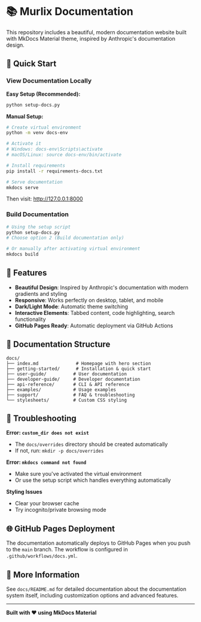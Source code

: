# 📚 Murlix Documentation

This repository includes a beautiful, modern documentation website built with MkDocs Material theme, inspired by Anthropic's documentation design.

## 🚀 Quick Start

### View Documentation Locally

**Easy Setup (Recommended):**
```bash
python setup-docs.py
```

**Manual Setup:**
```bash
# Create virtual environment
python -m venv docs-env

# Activate it
# Windows: docs-env\Scripts\activate
# macOS/Linux: source docs-env/bin/activate

# Install requirements
pip install -r requirements-docs.txt

# Serve documentation
mkdocs serve
```

Then visit: http://127.0.0.1:8000

### Build Documentation

```bash
# Using the setup script
python setup-docs.py
# Choose option 2 (Build documentation only)

# Or manually after activating virtual environment
mkdocs build
```

## 🎨 Features

- **Beautiful Design**: Inspired by Anthropic's documentation with modern gradients and styling
- **Responsive**: Works perfectly on desktop, tablet, and mobile
- **Dark/Light Mode**: Automatic theme switching
- **Interactive Elements**: Tabbed content, code highlighting, search functionality
- **GitHub Pages Ready**: Automatic deployment via GitHub Actions

## 📁 Documentation Structure

```
docs/
├── index.md              # Homepage with hero section
├── getting-started/      # Installation & quick start
├── user-guide/          # User documentation  
├── developer-guide/     # Developer documentation
├── api-reference/       # CLI & API reference
├── examples/            # Usage examples
├── support/             # FAQ & troubleshooting
└── stylesheets/         # Custom CSS styling
```

## 🔧 Troubleshooting

**Error: `custom_dir does not exist`**
- The `docs/overrides` directory should be created automatically
- If not, run: `mkdir -p docs/overrides`

**Error: `mkdocs command not found`**
- Make sure you've activated the virtual environment
- Or use the setup script which handles everything automatically

**Styling Issues**
- Clear your browser cache
- Try incognito/private browsing mode

## 🌐 GitHub Pages Deployment

The documentation automatically deploys to GitHub Pages when you push to the `main` branch. The workflow is configured in `.github/workflows/docs.yml`.

## 📖 More Information

See `docs/README.md` for detailed documentation about the documentation system itself, including customization options and advanced features.

---

**Built with ❤️ using MkDocs Material**